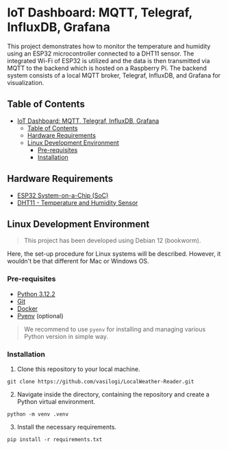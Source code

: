 # IoT Dashboard: MQTT, Telegraf, InfluxDB, Grafana

This project demonstrates how to monitor the temperature and humidity using an ESP32 microcontroller connected to
a DHT11 sensor. The integrated Wi-Fi of ESP32 is utilized and the data is then transmitted via MQTT to the backend which
is hosted on a Raspberry Pi. The backend system consists of a local MQTT broker, Telegraf, InfluxDB, and Grafana
for visualization.

## Table of Contents

<!-- TOC -->
* [IoT Dashboard: MQTT, Telegraf, InfluxDB, Grafana](#iot-dashboard-mqtt-telegraf-influxdb-grafana)
  * [Table of Contents](#table-of-contents)
  * [Hardware Requirements](#hardware-requirements)
  * [Linux Development Environment](#linux-development-environment)
    * [Pre-requisites](#pre-requisites)
    * [Installation](#installation)
<!-- TOC -->

## Hardware Requirements

- [ESP32 System-on-a-Chip (SoC)](https://www.espressif.com/en/products/socs/esp32)
- [DHT11 - Temperature and Humidity Sensor](https://components101.com/sensors/dht11-temperature-sensor)

## Linux Development Environment

> This project has been developed using Debian 12 (bookworm).

Here, the set-up procedure for Linux systems will be described. However, it wouldn't be that different for Mac
or Windows OS.

### Pre-requisites

- [Python 3.12.2](https://www.python.org/downloads/release/python-3122/)
- [Git](https://git-scm.com/book/en/v2/Getting-Started-Installing-Git)
- [Docker](https://docs.docker.com/engine/install/)
- [Pyenv](https://github.com/pyenv/pyenv) (optional)

> We recommend to use `pyenv` for installing and managing various Python version in simple way.

### Installation

1. Clone this repository to your local machine.

```shell
git clone https://github.com/vasilogi/LocalWeather-Reader.git 
```

2. Navigate inside the directory, containing the repository and create a Python virtual environment.

```shell
python -m venv .venv
```

3. Install the necessary requirements.

```shell
pip install -r requirements.txt
```


